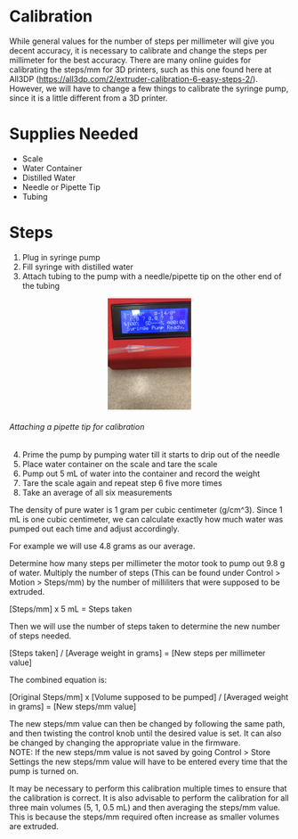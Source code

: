 # Calibration

While general values for the number of steps per millimeter will give you decent accuracy, it is necessary to calibrate and change the steps per millimeter for the best accuracy. There are many online guides for calibrating the steps/mm for 3D printers, such as this one found here at All3DP (https://all3dp.com/2/extruder-calibration-6-easy-steps-2/). However, we will have to change a few things to calibrate the syringe pump, since it is a little different from a 3D printer.

# Supplies Needed

- Scale
- Water Container
- Distilled Water
- Needle or Pipette Tip
- Tubing

# Steps

1. Plug in syringe pump
2. Fill syringe with distilled water
3. Attach tubing to the pump with a needle/pipette tip on the other end of the tubing
<p align="center">
<img src="https://github.com/FOSH-following-demand/Syringe_Pump/blob/master/Photos/IMG_6247.JPG" width="150"/>
<h6 align="left">Attaching a pipette tip for calibration</h6>

4. Prime the pump by pumping water till it starts to drip out of the needle
5. Place water container on the scale and tare the scale
6. Pump out 5 mL of water into the container and record the weight
7. Tare the scale again and repeat step 6 five more times
8. Take an average of all six measurements

The density of pure water is 1 gram per cubic centimeter (g/cm^3). Since 1 mL is one cubic centimeter, we can calculate exactly how much water was pumped out each time and adjust accordingly.

For example we will use 4.8 grams as our average.

Determine how many steps per millimeter the motor took to pump out 9.8 g of water. Multiply the number of steps (This can be found under Control > Motion > Steps/mm) by the number of milliliters that were supposed to be extruded.

  [Steps/mm] x 5 mL = Steps taken

Then we will use the number of steps taken to determine the new number of steps needed.

  [Steps taken] / [Average weight in grams] = [New steps per millimeter value]

The combined equation is:

  [Original Steps/mm] x [Volume supposed to be pumped] / [Averaged weight in grams] = [New steps/mm value]

The new steps/mm value can then be changed by following the same path, and then twisting the control knob until the desired value is set. It can also be changed by changing the appropriate value in the firmware.  
 NOTE: If the new steps/mm value is not saved by going Control > Store Settings the new steps/mm value will have to be entered every time that the pump is turned on.

It may be necessary to perform this calibration multiple times to ensure that the calibration is correct. It is also advisable to perform the calibration for all three main volumes (5, 1, 0.5 mL) and then averaging the steps/mm value. This is because the steps/mm required often increase as smaller volumes are extruded.
